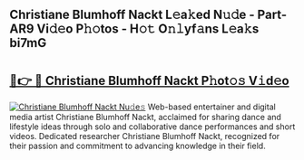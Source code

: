 ## Christiane Blumhoff Nackt L𝚎a𝚔ed N𝚞𝚍e - Part-AR9 Vi𝚍𝚎o P𝚑𝚘tos - H𝚘𝚝 O𝚗𝚕yf𝚊ns L𝚎a𝚔s bi7mG

# <h2><a href="http://kf08jy.oniu.top/?m=Christiane+Blumhoff+Nackt">🔗👉 🔴 Christiane Blumhoff Nackt P𝚑ot𝚘𝚜 V𝚒d𝚎o</a></h2>

[![Christiane Blumhoff Nackt Nu𝚍e𝚜](https://i.imgur.com/0qMVB7G.gif)](http://kf08jy.oniu.top/?m=Christiane+Blumhoff+Nackt)
Web-based entertainer and digital media artist Christiane Blumhoff Nackt, acclaimed for sharing dance and lifestyle ideas through solo and collaborative dance performances and short videos. Dedicated researcher Christiane Blumhoff Nackt, recognized for their passion and commitment to advancing knowledge in their field.  
